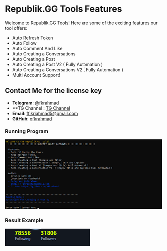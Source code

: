 # Republik.GG Tools Features

Welcome to Republik.GG Tools! Here are some of the exciting features our tool offers:

* Auto Refresh Token
* Auto Follow
* Auto Comment And Like
* Auto Creating a Conversations
* Auto Creating a Post
* Auto Creating a Post V2 ( Fully Automation )
* Auto Creating a Conversations V2 ( Fully Automation )
* Multi Account Support!

## Contact Me for the license key

- **Telegram**: [@fkrahmad](https://t.me/fkrahmad)
- **TG Channel : [TG Channel](https://t.me/xfkrahmadservices)
- **Email**: [ffikriahmad5@gmail.com](mailto:your.email@ffikriahmad5@gmail.com)
- **GitHub**: [xfkrahmad](https://github.com/xfkrahmad)


### Running Program
![Usage Example](https://github.com/xfkrahmad/republik.gg-tools/blob/main/usage.png)

### Result Example
![Result Example](https://github.com/xfkrahmad/republik.gg-tools/blob/main/result.png)
